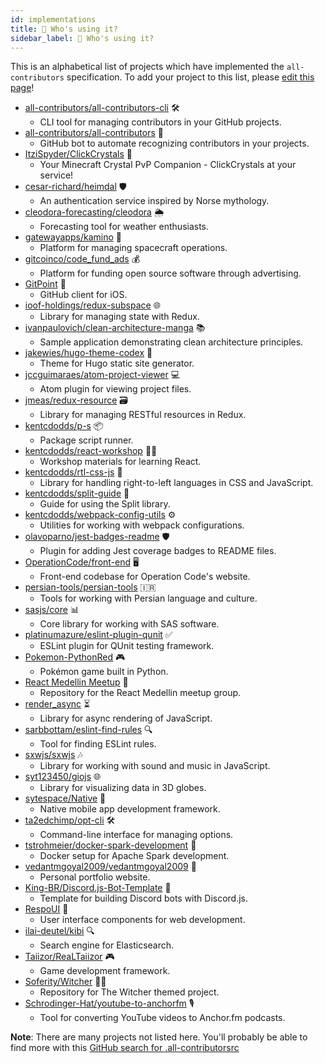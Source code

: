 ```yaml
---
id: implementations
title: 🌟 Who's using it?
sidebar_label: 🌟 Who's using it?
---
```


This is an alphabetical list of projects which have implemented the `all-contributors` specification. To add your project to this list, please [edit this page](contribute)!

- [all-contributors/all-contributors-cli](https://github.com/all-contributors/all-contributors-cli) 🛠️
  - CLI tool for managing contributors in your GitHub projects.
- [all-contributors/all-contributors](https://github.com/all-contributors/all-contributors) 🤝
  - GitHub bot to automate recognizing contributors in your projects.
- [ItziSpyder/ClickCrystals](https://github.com/itzispyder/clickcrystals) 💎
  - Your Minecraft Crystal PvP Companion - ClickCrystals at your service!
- [cesar-richard/heimdal](https://github.com/cesar-richard/heimdal) 🛡️
  - An authentication service inspired by Norse mythology.
- [cleodora-forecasting/cleodora](https://github.com/cleodora-forecasting/cleodora) 🌦️
  - Forecasting tool for weather enthusiasts.
- [gatewayapps/kamino](https://github.com/gatewayapps/kamino) 🚀
  - Platform for managing spacecraft operations.
- [gitcoinco/code_fund_ads](https://github.com/gitcoinco/code_fund_ads) 💰
  - Platform for funding open source software through advertising.
- [GitPoint](https://github.com/gitpoint/git-point) 📱
  - GitHub client for iOS.
- [ioof-holdings/redux-subspace](https://github.com/ioof-holdings/redux-subspace) 🌐
  - Library for managing state with Redux.
- [ivanpaulovich/clean-architecture-manga](https://github.com/ivanpaulovich/clean-architecture-manga) 📚
  - Sample application demonstrating clean architecture principles.
- [jakewies/hugo-theme-codex](https://github.com/jakewies/hugo-theme-codex) 📝
  - Theme for Hugo static site generator.
- [jccguimaraes/atom-project-viewer](https://github.com/jccguimaraes/atom-project-viewer) 💻
  - Atom plugin for viewing project files.
- [jmeas/redux-resource](https://github.com/jmeas/redux-resource) 🗃️
  - Library for managing RESTful resources in Redux.
- [kentcdodds/p-s](https://github.com/kentcdodds/p-s) 📦
  - Package script runner.
- [kentcdodds/react-workshop](https://github.com/kentcdodds/react-workshop) 👨‍🏫
  - Workshop materials for learning React.
- [kentcdodds/rtl-css-js](https://github.com/kentcdodds/rtl-css-js) 🔄
  - Library for handling right-to-left languages in CSS and JavaScript.
- [kentcdodds/split-guide](https://github.com/kentcdodds/split-guide) 📏
  - Guide for using the Split library.
- [kentcdodds/webpack-config-utils](https://github.com/kentcdodds/webpack-config-utils) ⚙️
  - Utilities for working with webpack configurations.
- [olavoparno/jest-badges-readme](https://github.com/olavoparno/jest-badges-readme) 🛡️
  - Plugin for adding Jest coverage badges to README files.
- [OperationCode/front-end](https://github.com/OperationCode/front-end) 🖥️
  - Front-end codebase for Operation Code's website.
- [persian-tools/persian-tools](https://github.com/persian-tools/persian-tools) 🇮🇷
  - Tools for working with Persian language and culture.
- [sasjs/core](https://github.com/sasjs/core) 📊
  - Core library for working with SAS software.
- [platinumazure/eslint-plugin-qunit](https://github.com/platinumazure/eslint-plugin-qunit) ✅
  - ESLint plugin for QUnit testing framework.
- [Pokemon-PythonRed](https://github.com/Pokemon-PythonRed/Pokemon-PythonRed) 🎮
  - Pokémon game built in Python.
- [React Medellin Meetup](https://github.com/react-medellin/meetup) 🤝
  - Repository for the React Medellin meetup group.
- [render_async](https://github.com/renderedtext/render_async) ⏳
  - Library for async rendering of JavaScript.
- [sarbbottam/eslint-find-rules](https://github.com/sarbbottam/eslint-find-rules) 🔍
  - Tool for finding ESLint rules.
- [sxwjs/sxwjs](https://github.com/sxwjs/sxwjs) 🎶
  - Library for working with sound and music in JavaScript.
- [syt123450/giojs](https://github.com/syt123450/giojs) 🌐
  - Library for visualizing data in 3D globes.
- [sytespace/Native](https://github.com/sytespace/Native) 📱
  - Native mobile app development framework.
- [ta2edchimp/opt-cli](https://github.com/ta2edchimp/opt-cli) 🛠️
  - Command-line interface for managing options.
- [tstrohmeier/docker-spark-development](https://github.com/tstrohmeier/docker-spark-development) 🐳
  - Docker setup for Apache Spark development.
- [vedantmgoyal2009/vedantmgoyal2009](https://github.com/vedantmgoyal2009/vedantmgoyal2009) 🚀
  - Personal portfolio website.
- [King-BR/Discord.js-Bot-Template](https://github.com/King-BR/Discord.js-Bot-Template) 🤖
  - Template for building Discord bots with Discord.js.
- [RespoUI](https://github.com/educatyeducate/respoui) 🎨
  - User interface components for web development.
- [ilai-deutel/kibi](https://github.com/ilai-deutel/kibi) 🔍
  - Search engine for Elasticsearch.
- [Taiizor/ReaLTaiizor](https://github.com/Taiizor/ReaLTaiizor) 🎮
  - Game development framework.
- [Soferity/Witcher](https://github.com/Soferity/Witcher) 🧙‍♂️
  - Repository for The Witcher themed project.
- [Schrodinger-Hat/youtube-to-anchorfm](https://github.com/Schrodinger-Hat/youtube-to-anchorfm) 🎙️
  - Tool for converting YouTube videos to Anchor.fm podcasts.

**Note**: There are many projects not listed here. You'll probably be able to find more with this [GitHub search for .all-contributorsrc](https://github.com/search?utf8=%E2%9C%93&q=.all-contributorsrc+in%3Apath&type=Code&ref=searchresults)
